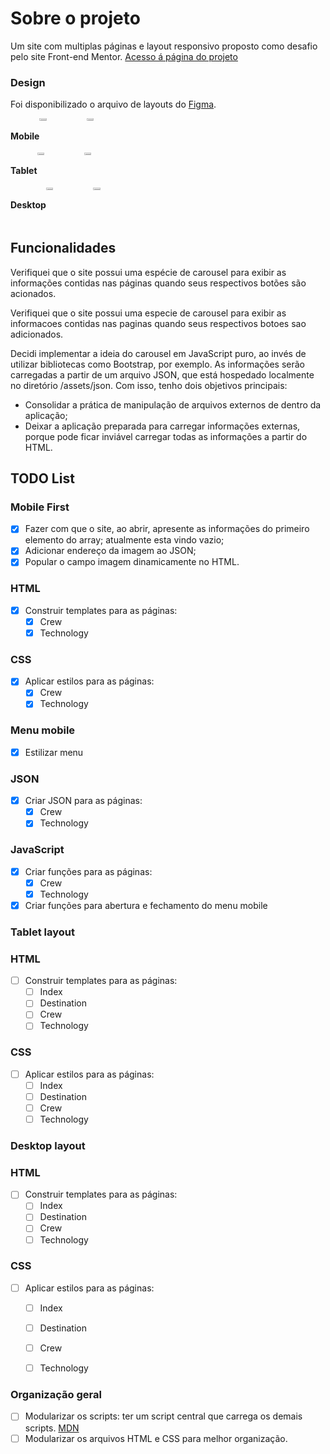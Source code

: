 # Sobre o projeto

Um site com multiplas páginas e layout responsivo proposto como desafio pelo site Front-end Mentor.
[Acesso á página do projeto](https://www.frontendmentor.io/challenges/space-tourism-multipage-website-gRWj1URZ3)

### Design

Foi disponibilizado o arquivo de layouts do [Figma](https://www.figma.com/file/ssE7h37zqbWwXoe0Rsn3av/space-tourism-website?node-id=0%3A1331).

<div class="layouts" style=display:grid; grid-template-collums: 1fr 1fr 1fr;>

  <div style=display:flex;>
    <h4>Mobile</h4>
    <img src="https://user-images.githubusercontent.com/65618765/183302627-fb2cb43d-211c-483b-baee-cce0e0c26800.png" width="15%">
    <img src="https://user-images.githubusercontent.com/65618765/183302636-4cf1f831-a005-4b8e-92ed-c7618741c865.png" width="15%">
  </div>
  <div style=display:flex;>
    <h4>Tablet</h4>
    <img src="https://user-images.githubusercontent.com/65618765/183302833-b5330b54-a764-493e-9f14-1fc8ed558276.png" width="15%">
    <img src="https://user-images.githubusercontent.com/65618765/183302844-81897ce2-a1ef-464c-9118-078700f17812.png" width="15%">
  </div>
  <div style=display:flex;>
    <h4>Desktop</h4>
    <img src="https://user-images.githubusercontent.com/65618765/183302963-5f4f7af4-c5a9-4fbe-ba4c-2dd4a028033e.png" width="15%">
    <img src="https://user-images.githubusercontent.com/65618765/183302966-cf048e56-442f-4978-a925-be8ed3842e7c.jpg" width="15%">
    </div>
</div>

## Funcionalidades

Verifiquei que o site possui uma espécie de carousel para exibir as informações contidas nas páginas quando seus respectivos botões são acionados.

Verifiquei que o site possui uma especie de carousel para exibir as informacoes contidas nas paginas quando seus respectivos botoes sao adicionados.

Decidi implementar a ideia do carousel em JavaScript puro, ao invés de utilizar bibliotecas como Bootstrap, por exemplo. As informações serão carregadas a partir de um arquivo JSON, que está hospedado localmente no diretório /assets/json. Com isso, tenho dois objetivos principais:

- Consolidar a prática de manipulação de arquivos externos de dentro da aplicação;
- Deixar a aplicação preparada para carregar informações externas, porque pode ficar inviável carregar todas as informações a partir do HTML.

## TODO List

### Mobile First

- [x] Fazer com que o site, ao abrir, apresente as informações do primeiro elemento do array; atualmente esta vindo vazio;
- [x] Adicionar endereço da imagem ao JSON;
- [x] Popular o campo imagem dinamicamente no HTML.

### HTML

- [x] Construir templates para as páginas:
  - [x] Crew
  - [x] Technology

### CSS

- [x] Aplicar estilos para as páginas:
  - [x] Crew
  - [x] Technology

### Menu mobile

- [x] Estilizar menu

### JSON

- [x] Criar JSON para as páginas:
  - [x] Crew
  - [x] Technology

### JavaScript

- [x] Criar funções para as páginas:
  - [x] Crew
  - [x] Technology
- [x] Criar funções para abertura e fechamento do menu mobile

### Tablet layout

### HTML

- [ ] Construir templates para as páginas:
  - [ ] Index
  - [ ] Destination 
  - [ ] Crew
  - [ ] Technology

### CSS

- [ ] Aplicar estilos para as páginas:
  - [ ] Index
  - [ ] Destination 
  - [ ] Crew
  - [ ] Technology

### Desktop layout

### HTML

- [ ] Construir templates para as páginas:
  - [ ] Index
  - [ ] Destination 
  - [ ] Crew
  - [ ] Technology

### CSS

- [ ] Aplicar estilos para as páginas:
  - [ ] Index
  - [ ] Destination 
  - [ ] Crew
  - [ ] Technology


### Organização geral

- [ ] Modularizar os scripts: ter um script central que carrega os demais scripts. [MDN](https://developer.mozilla.org/pt-BR/docs/Web/JavaScript/Guide/Modules)
- [ ] Modularizar os arquivos HTML e CSS para melhor organização.
